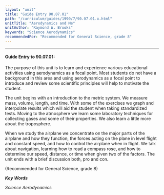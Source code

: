 ```yaml
---
layout: "unit"
title: "Guide Entry 90.07.01"
path: "/curriculum/guides/1990/7/90.07.01.x.html"
unitTitle: "Aerodynamics and Me"
unitAuthor: "Raymond W. Brooks"
keywords: "Science Aerodynamics"
recommendedFor: "Recommended for General Science, grade 8"
---
```

<body>
<hr/>
<h4>
Guide Entry to 90.07.01:
</h4>
The purpose of this unit is to learn and experience various educational activities using aerodynamics as a focal point. Most students do not have a background in this area and using aerodynamics as a focal point to introduce and review some scientific principles will help to motivate the student.
<p>
The unit begins with an introduction to the metric system. We measure mass, volume, length, and time. With some of the exercises we graph and interpolate results which will aid the student when taking standardized tests. Moving to the atmosphere we learn some laboratory techniques for collecting gases and some of their properties. We also learn a little more about the troposphere.
</p>
<p>
When we study the airplane we concentrate on the major parts of the airplane and how they function, the forces acting on the plane in level flight and constant speed, and how to control the airplane when in flight. We talk about navigation, learning how to read a compass rose, and how to determine our speed, distance, or time when given two of the factors. The unit ends with a brief discussion both, pro and con.
</p>
<p>
(Recommended for General Science, grade 8)
</p>
<p>
<b>
<i>
Key Words
</i>
</b>
<br/>
</p>
<p>
<i>
Science Aerodynamics
</i>
</p>
</body>